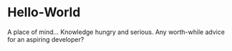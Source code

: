 # Hello-World
A place of mind...
Knowledge hungry and serious.
Any worth-while advice for an aspiring developer?
